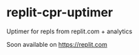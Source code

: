 # replit-cpr-uptimer
Uptimer for repls from replit.com + analytics

Soon available on https://replit.com

